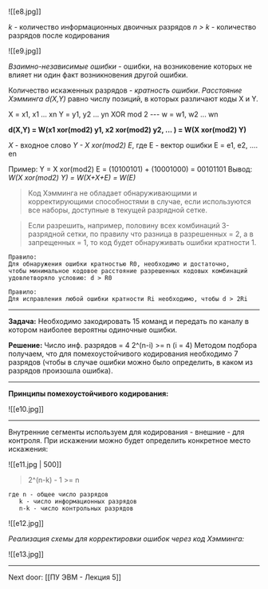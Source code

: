 
![[e8.jpg]]

*k* - количество информационных двоичных разрядов
*n > k* - количество разрядов после кодирования 

![[e9.jpg]]


*Взаимно-независимые ошибки* - ошибки, на возниковение которых не влияет ни один факт возникновения другой ошибки. 

Количество искаженных разрядов - *кратность ошибки*.
*Расстояние Хэмминга d(X,Y)*  равно числу позиций, в которых различают коды X и Y. 

X = x1, x1 ... xn 
Y = y1, y2 ... yn
XOR mod 2 ---
w = w1, w2 ... wn

**d(X,Y) = W(x1 xor(mod2) y1, x2 xor(mod2) y2, ... ) = W(X xor(mod2) Y)**

*X* - входное слово
*Y - X xor(mod2) E*, где E - вектор ошибки
E = e1, e2, .... en 

Пример: Y = X xor(mod2) E = (10100101) + (10001000) = 00101101
Вывод: *W(X xor(mod2) Y) = W(X+X+E) = W(E)*

> Код Хэмминга не обладает обнаруживающими и корректирующими способностями в случае, если используются все наборы, доступные в текущей разрядной сетке. 

> Если разрешить, например, половину всех комбинаций 3-разрядной сетки, по правилу что разница в разрешенных = 2, а в запрещенных = 1, то код будет обнаруживать ошибки кратности 1.

	Правило:
	Для обнаружения ошибки кратностью R0, необходимо и достаточно, 
	чтобы минимальное кодовое расстояние разрешенных кодовых комбинаций
	удовлетворяло условию: d > R0

	Правило: 
	Для исправления любой ошибки кратности Ri необходимо, чтобы d > 2Ri

---
**Задача:** 
Необходимо закодировать 15 команд и передать по каналу в котором наиболее вероятны одиночные ошибки. 

**Решение:**
Число инф. разрядов = 4
2^(n-i) >= n (i = 4)
Методом подбора получаем, что для помехоустойчивого кодирования необходимо 7 разрядов (чтобы в случае ошибки можно было определить, в каком из разрядов произошла ошибка). 

---
**Принципы помехоустойчивого кодирования:**

![[e10.jpg]]

---

Внутренние сегменты используем для кодирования - внешние - для контроля. При искажении можно будет определить конкретное место искажения:

![[e11.jpg | 500]]

> 2^(n-k) - 1 >= n

	где n - общее число разрядов
	   k - число информационных разрядов
	   n-k - число контрольных разрядов

![[e12.jpg]]

*Реализация схемы для корректировки ошибок через код Хэмминга:*

![[e13.jpg]]

---

Next door: [[ПУ ЭВМ - Лекция 5]]
